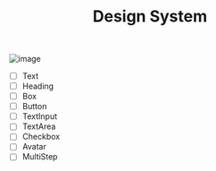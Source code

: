 <h1 align="center">Design System</h1>
<br/>

![image](https://user-images.githubusercontent.com/53982668/220507769-19662a32-501c-4ca6-aaab-796df0113dca.png)

- [ ] Text
- [ ] Heading
- [ ] Box
- [ ] Button
- [ ] TextInput
- [ ] TextArea
- [ ] Checkbox
- [ ] Avatar
- [ ] MultiStep
